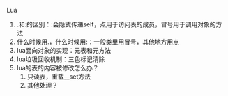 Lua

1. .和:的区别：:会隐式传递self，点用于访问表的成员，冒号用于调用对象的方法
2. 什么时候用.，什么时候用:：一般类里用冒号，其他地方用点
2. lua面向对象的实现：元表和元方法
2. lua垃圾回收机制：三色标记清除
5. lua的表的内容被修改怎么办？
   1. 只读表，重载__set方法
   2. 其他处理？